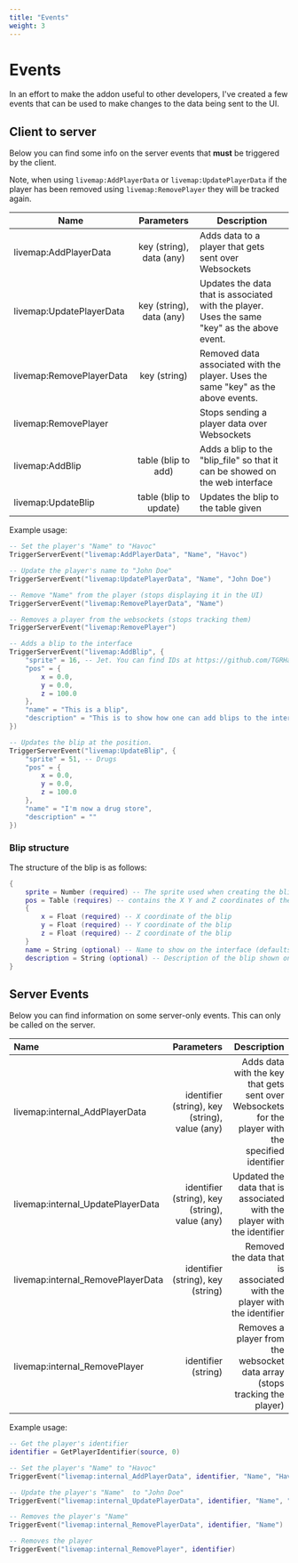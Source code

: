 ```yaml
---
title: "Events"
weight: 3
---
```


# Events

In an effort to make the addon useful to other developers, I've created a few events that can be used to make changes to the data being sent to the UI.

## Client to server

Below you can find some info on the server events that __must__ be triggered by the client.

Note, when using `livemap:AddPlayerData` or `livemap:UpdatePlayerData` if the player has been removed using `livemap:RemovePlayer` they will be tracked again.

| Name                     |        Parameters        | Description                                                                                  |
| ------------------------ | :----------------------: | -------------------------------------------------------------------------------------------- |
| livemap:AddPlayerData    | key (string), data (any) | Adds data to a player that gets sent over Websockets                                         |
| livemap:UpdatePlayerData | key (string), data (any) | Updates the data that is associated with the player. Uses the same "key" as the above event. |
| livemap:RemovePlayerData |       key (string)       | Removed data associated with the player. Uses the same "key" as the above events.            |
| livemap:RemovePlayer     |                          | Stops sending a player data over Websockets                                                  |
| livemap:AddBlip          |   table (blip to add)    | Adds a blip to the "blip_file" so that it can be showed on the web interface                 |
| livemap:UpdateBlip       |  table (blip to update)  | Updates the blip to the table  given                                                         |


Example usage:
```lua
-- Set the player's "Name" to "Havoc"
TriggerServerEvent("livemap:AddPlayerData", "Name", "Havoc")

-- Update the player's name to "John Doe"
TriggerServerEvent("livemap:UpdatePlayerData", "Name", "John Doe")

-- Remove "Name" from the player (stops displaying it in the UI)
TriggerServerEvent("livemap:RemovePlayerData", "Name")

-- Removes a player from the websockets (stops tracking them)
TriggerServerEvent("livemap:RemovePlayer")

-- Adds a blip to the interface
TriggerServerEvent("livemap:AddBlip", {
    "sprite" = 16, -- Jet. You can find IDs at https://github.com/TGRHavoc/live_map-interface/blob/master/js/src/markers.1.js#L64
    "pos" = {
        x = 0.0,
        y = 0.0,
        z = 100.0
    },
    "name" = "This is a blip",
    "description" = "This is to show how one can add blips to the interface"
})

-- Updates the blip at the position. 
TriggerServerEvent("livemap:UpdateBlip", {
    "sprite" = 51, -- Drugs
    "pos" = {
        x = 0.0,
        y = 0.0,
        z = 100.0
    },
    "name" = "I'm now a drug store",
    "description" = ""
})

```

### Blip structure
The structure of the blip is as follows:
```lua
{
    sprite = Number (required) -- The sprite used when creating the blip
    pos = Table (requires) -- contains the X Y and Z coordinates of the blip
    {
        x = Float (required) -- X coordinate of the blip
        y = Float (required) -- Y coordinate of the blip
        z = Float (required) -- Z coordinate of the blip
    }
    name = String (optional) -- Name to show on the interface (defaults to the name of the blip e.g. "Drugs")
    description = String (optional) -- Description of the blip shown on the interface
}
```

## Server Events

Below you can find information on some server-only events. This can only be called on the server.

| Name                              |                   Parameters                   | Description                                                                                        |
| :-------------------------------- | ---------------------------------------------: | -------------------------------------------------------------------------------------------------: |
| livemap:internal_AddPlayerData    | identifier (string), key (string), value (any) | Adds data with the key that gets sent over Websockets for the player with the specified identifier |
| livemap:internal_UpdatePlayerData | identifier (string), key (string), value (any) | Updated the data that is associated with the player with the identifier                            |
| livemap:internal_RemovePlayerData |       identifier (string), key (string)        | Removed the data that is associated with the player with the identifier                            |
| livemap:internal_RemovePlayer     |              identifier (string)               | Removes a player from the websocket data array (stops tracking the player)                         |

Example usage:
```lua
-- Get the player's identifier
identifier = GetPlayerIdentifier(source, 0)

-- Set the player's "Name" to "Havoc"
TriggerEvent("livemap:internal_AddPlayerData", identifier, "Name", "Havoc")

-- Update the player's "Name"  to "John Doe"
TriggerEvent("livemap:internal_UpdatePlayerData", identifier, "Name", "John Doe")

-- Removes the player's "Name"
TriggerEvent("livemap:internal_RemovePlayerData", identifier, "Name")

-- Removes the player
TriggerEvent("livemap:internal_RemovePlayer", identifier)

```

